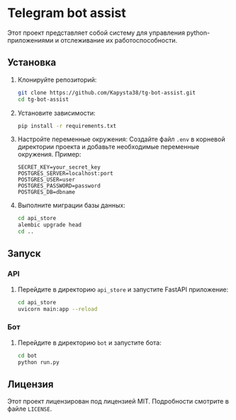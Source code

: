 # Telegram bot assist

Этот проект представляет собой систему для управления python-приложениями и отслеживание их работоспособности.

## Установка

1. Клонируйте репозиторий:
    ```sh
    git clone https://github.com/Kapysta38/tg-bot-assist.git
    cd tg-bot-assist
    ```

2. Установите зависимости:
    ```sh
    pip install -r requirements.txt
    ```

3. Настройте переменные окружения:
    Создайте файл `.env` в корневой директории проекта и добавьте необходимые переменные окружения. Пример:
    ```env
    SECRET_KEY=your_secret_key
    POSTGRES_SERVER=localhost:port
    POSTGRES_USER=user
    POSTGRES_PASSWORD=password
    POSTGRES_DB=dbname
    ```

4. Выполните миграции базы данных:
    ```sh
    cd api_store
    alembic upgrade head
    cd ..
    ```

## Запуск

### API

1. Перейдите в директорию `api_store` и запустите FastAPI приложение:
    ```sh
    cd api_store
    uvicorn main:app --reload
    ```

### Бот

1. Перейдите в директорию `bot` и запустите бота:
    ```sh
    cd bot
    python run.py
    ```

## Лицензия

Этот проект лицензирован под лицензией MIT. Подробности смотрите в файле `LICENSE`.

